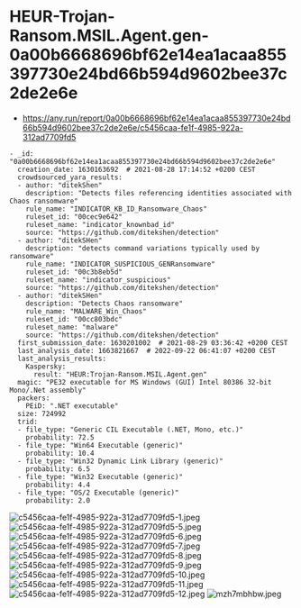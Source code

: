 # HEUR-Trojan-Ransom.MSIL.Agent.gen-0a00b6668696bf62e14ea1acaa855397730e24bd66b594d9602bee37c2de2e6e

- https://any.run/report/0a00b6668696bf62e14ea1acaa855397730e24bd66b594d9602bee37c2de2e6e/c5456caa-fe1f-4985-922a-312ad7709fd5

```
- _id: "0a00b6668696bf62e14ea1acaa855397730e24bd66b594d9602bee37c2de2e6e"
  creation_date: 1630163692  # 2021-08-28 17:14:52 +0200 CEST
  crowdsourced_yara_results: 
  - author: "ditekShen"
    description: "Detects files referencing identities associated with Chaos ransomware"
    rule_name: "INDICATOR_KB_ID_Ransomware_Chaos"
    ruleset_id: "00cec9e642"
    ruleset_name: "indicator_knownbad_id"
    source: "https://github.com/ditekshen/detection"
  - author: "ditekSHen"
    description: "detects command variations typically used by ransomware"
    rule_name: "INDICATOR_SUSPICIOUS_GENRansomware"
    ruleset_id: "00c3b8eb5d"
    ruleset_name: "indicator_suspicious"
    source: "https://github.com/ditekshen/detection"
  - author: "ditekSHen"
    description: "Detects Chaos ransomware"
    rule_name: "MALWARE_Win_Chaos"
    ruleset_id: "00cc803bdc"
    ruleset_name: "malware"
    source: "https://github.com/ditekshen/detection"
  first_submission_date: 1630201002  # 2021-08-29 03:36:42 +0200 CEST
  last_analysis_date: 1663821667  # 2022-09-22 06:41:07 +0200 CEST
  last_analysis_results: 
    Kaspersky: 
      result: "HEUR:Trojan-Ransom.MSIL.Agent.gen"
  magic: "PE32 executable for MS Windows (GUI) Intel 80386 32-bit Mono/.Net assembly"
  packers: 
    PEiD: ".NET executable"
  size: 724992
  trid: 
  - file_type: "Generic CIL Executable (.NET, Mono, etc.)"
    probability: 72.5
  - file_type: "Win64 Executable (generic)"
    probability: 10.4
  - file_type: "Win32 Dynamic Link Library (generic)"
    probability: 6.5
  - file_type: "Win32 Executable (generic)"
    probability: 4.4
  - file_type: "OS/2 Executable (generic)"
    probability: 2.0
```

![c5456caa-fe1f-4985-922a-312ad7709fd5-1.jpeg](c5456caa-fe1f-4985-922a-312ad7709fd5-1.jpeg)
![c5456caa-fe1f-4985-922a-312ad7709fd5-5.jpeg](c5456caa-fe1f-4985-922a-312ad7709fd5-5.jpeg)
![c5456caa-fe1f-4985-922a-312ad7709fd5-6.jpeg](c5456caa-fe1f-4985-922a-312ad7709fd5-6.jpeg)
![c5456caa-fe1f-4985-922a-312ad7709fd5-7.jpeg](c5456caa-fe1f-4985-922a-312ad7709fd5-7.jpeg)
![c5456caa-fe1f-4985-922a-312ad7709fd5-8.jpeg](c5456caa-fe1f-4985-922a-312ad7709fd5-8.jpeg)
![c5456caa-fe1f-4985-922a-312ad7709fd5-9.jpeg](c5456caa-fe1f-4985-922a-312ad7709fd5-9.jpeg)
![c5456caa-fe1f-4985-922a-312ad7709fd5-10.jpeg](c5456caa-fe1f-4985-922a-312ad7709fd5-10.jpeg)
![c5456caa-fe1f-4985-922a-312ad7709fd5-11.jpeg](c5456caa-fe1f-4985-922a-312ad7709fd5-11.jpeg)
![c5456caa-fe1f-4985-922a-312ad7709fd5-12.jpeg](c5456caa-fe1f-4985-922a-312ad7709fd5-12.jpeg)
![mzh7mbhbw.jpeg](mzh7mbhbw.jpeg)
